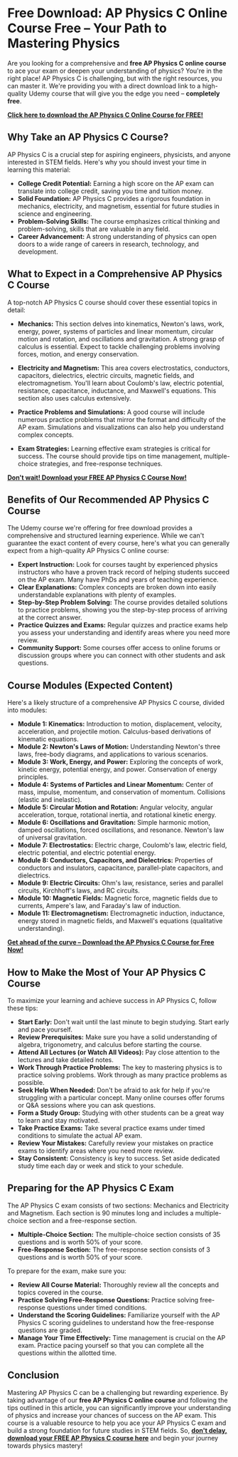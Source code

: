 # Free Download: AP Physics C Online Course Free – Your Path to Mastering Physics

Are you looking for a comprehensive and **free AP Physics C online course** to ace your exam or deepen your understanding of physics? You're in the right place! AP Physics C is challenging, but with the right resources, you can master it. We're providing you with a direct download link to a high-quality Udemy course that will give you the edge you need – **completely free**.

[**Click here to download the AP Physics C Online Course for FREE!**](https://udemywork.com/ap-physics-c-online-course-free)

## Why Take an AP Physics C Course?

AP Physics C is a crucial step for aspiring engineers, physicists, and anyone interested in STEM fields. Here's why you should invest your time in learning this material:

*   **College Credit Potential:** Earning a high score on the AP exam can translate into college credit, saving you time and tuition money.
*   **Solid Foundation:** AP Physics C provides a rigorous foundation in mechanics, electricity, and magnetism, essential for future studies in science and engineering.
*   **Problem-Solving Skills:** The course emphasizes critical thinking and problem-solving, skills that are valuable in any field.
*   **Career Advancement:** A strong understanding of physics can open doors to a wide range of careers in research, technology, and development.

## What to Expect in a Comprehensive AP Physics C Course

A top-notch AP Physics C course should cover these essential topics in detail:

*   **Mechanics:** This section delves into kinematics, Newton's laws, work, energy, power, systems of particles and linear momentum, circular motion and rotation, and oscillations and gravitation. A strong grasp of calculus is essential. Expect to tackle challenging problems involving forces, motion, and energy conservation.

*   **Electricity and Magnetism:** This area covers electrostatics, conductors, capacitors, dielectrics, electric circuits, magnetic fields, and electromagnetism. You'll learn about Coulomb's law, electric potential, resistance, capacitance, inductance, and Maxwell's equations. This section also uses calculus extensively.

*   **Practice Problems and Simulations:** A good course will include numerous practice problems that mirror the format and difficulty of the AP exam. Simulations and visualizations can also help you understand complex concepts.

*   **Exam Strategies:** Learning effective exam strategies is critical for success. The course should provide tips on time management, multiple-choice strategies, and free-response techniques.

[**Don't wait! Download your FREE AP Physics C Course Now!**](https://udemywork.com/ap-physics-c-online-course-free)

## Benefits of Our Recommended AP Physics C Course

The Udemy course we're offering for free download provides a comprehensive and structured learning experience. While we can't guarantee the exact content of every course, here's what you can generally expect from a high-quality AP Physics C online course:

*   **Expert Instruction:** Look for courses taught by experienced physics instructors who have a proven track record of helping students succeed on the AP exam. Many have PhDs and years of teaching experience.
*   **Clear Explanations:** Complex concepts are broken down into easily understandable explanations with plenty of examples.
*   **Step-by-Step Problem Solving:** The course provides detailed solutions to practice problems, showing you the step-by-step process of arriving at the correct answer.
*   **Practice Quizzes and Exams:** Regular quizzes and practice exams help you assess your understanding and identify areas where you need more review.
*   **Community Support:** Some courses offer access to online forums or discussion groups where you can connect with other students and ask questions.

## Course Modules (Expected Content)

Here's a likely structure of a comprehensive AP Physics C course, divided into modules:

*   **Module 1: Kinematics:** Introduction to motion, displacement, velocity, acceleration, and projectile motion. Calculus-based derivations of kinematic equations.
*   **Module 2: Newton's Laws of Motion:** Understanding Newton's three laws, free-body diagrams, and applications to various scenarios.
*   **Module 3: Work, Energy, and Power:** Exploring the concepts of work, kinetic energy, potential energy, and power. Conservation of energy principles.
*   **Module 4: Systems of Particles and Linear Momentum:** Center of mass, impulse, momentum, and conservation of momentum. Collisions (elastic and inelastic).
*   **Module 5: Circular Motion and Rotation:** Angular velocity, angular acceleration, torque, rotational inertia, and rotational kinetic energy.
*   **Module 6: Oscillations and Gravitation:** Simple harmonic motion, damped oscillations, forced oscillations, and resonance. Newton's law of universal gravitation.
*   **Module 7: Electrostatics:** Electric charge, Coulomb's law, electric field, electric potential, and electric potential energy.
*   **Module 8: Conductors, Capacitors, and Dielectrics:** Properties of conductors and insulators, capacitance, parallel-plate capacitors, and dielectrics.
*   **Module 9: Electric Circuits:** Ohm's law, resistance, series and parallel circuits, Kirchhoff's laws, and RC circuits.
*   **Module 10: Magnetic Fields:** Magnetic force, magnetic fields due to currents, Ampere's law, and Faraday's law of induction.
*   **Module 11: Electromagnetism:** Electromagnetic induction, inductance, energy stored in magnetic fields, and Maxwell's equations (qualitative understanding).

[**Get ahead of the curve – Download the AP Physics C Course for Free Now!**](https://udemywork.com/ap-physics-c-online-course-free)

## How to Make the Most of Your AP Physics C Course

To maximize your learning and achieve success in AP Physics C, follow these tips:

*   **Start Early:** Don't wait until the last minute to begin studying. Start early and pace yourself.
*   **Review Prerequisites:** Make sure you have a solid understanding of algebra, trigonometry, and calculus before starting the course.
*   **Attend All Lectures (or Watch All Videos):** Pay close attention to the lectures and take detailed notes.
*   **Work Through Practice Problems:** The key to mastering physics is to practice solving problems. Work through as many practice problems as possible.
*   **Seek Help When Needed:** Don't be afraid to ask for help if you're struggling with a particular concept. Many online courses offer forums or Q&A sessions where you can ask questions.
*   **Form a Study Group:** Studying with other students can be a great way to learn and stay motivated.
*   **Take Practice Exams:** Take several practice exams under timed conditions to simulate the actual AP exam.
*   **Review Your Mistakes:** Carefully review your mistakes on practice exams to identify areas where you need more review.
*   **Stay Consistent:** Consistency is key to success. Set aside dedicated study time each day or week and stick to your schedule.

## Preparing for the AP Physics C Exam

The AP Physics C exam consists of two sections: Mechanics and Electricity and Magnetism. Each section is 90 minutes long and includes a multiple-choice section and a free-response section.

*   **Multiple-Choice Section:** The multiple-choice section consists of 35 questions and is worth 50% of your score.
*   **Free-Response Section:** The free-response section consists of 3 questions and is worth 50% of your score.

To prepare for the exam, make sure you:

*   **Review All Course Material:** Thoroughly review all the concepts and topics covered in the course.
*   **Practice Solving Free-Response Questions:** Practice solving free-response questions under timed conditions.
*   **Understand the Scoring Guidelines:** Familiarize yourself with the AP Physics C scoring guidelines to understand how the free-response questions are graded.
*   **Manage Your Time Effectively:** Time management is crucial on the AP exam. Practice pacing yourself so that you can complete all the questions within the allotted time.

## Conclusion

Mastering AP Physics C can be a challenging but rewarding experience. By taking advantage of our **free AP Physics C online course** and following the tips outlined in this article, you can significantly improve your understanding of physics and increase your chances of success on the AP exam. This course is a valuable resource to help you ace your AP Physics C exam and build a strong foundation for future studies in STEM fields. So, **[don't delay, download your FREE AP Physics C course here](https://udemywork.com/ap-physics-c-online-course-free)** and begin your journey towards physics mastery!
